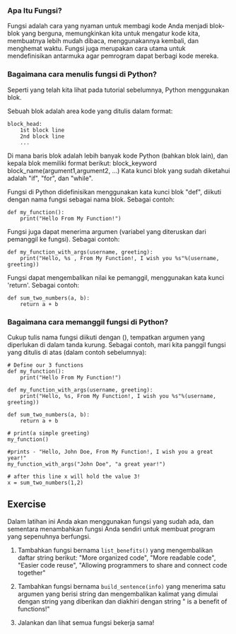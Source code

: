### Apa Itu Fungsi?

Fungsi adalah cara yang nyaman untuk membagi kode Anda menjadi blok-blok yang berguna, memungkinkan kita untuk mengatur kode kita, membuatnya lebih mudah dibaca, menggunakannya kembali, dan menghemat waktu. Fungsi juga merupakan cara utama untuk mendefinisikan antarmuka agar pemrogram dapat berbagi kode mereka.

### Bagaimana cara menulis fungsi di Python?

Seperti yang telah kita lihat pada tutorial sebelumnya, Python menggunakan blok.

Sebuah blok adalah area kode yang ditulis dalam format:

    block_head:
        1st block line
        2nd block line
        ...

Di mana baris blok adalah lebih banyak kode Python (bahkan blok lain), dan kepala blok memiliki format berikut:
block_keyword block_name(argument1,argument2, ...)
Kata kunci blok yang sudah diketahui adalah "if", "for", dan "while".

Fungsi di Python didefinisikan menggunakan kata kunci blok "def", diikuti dengan nama fungsi sebagai nama blok.
Sebagai contoh:

    def my_function():
        print("Hello From My Function!")


Fungsi juga dapat menerima argumen (variabel yang diteruskan dari pemanggil ke fungsi).
Sebagai contoh:

    def my_function_with_args(username, greeting):
        print("Hello, %s , From My Function!, I wish you %s"%(username, greeting))


Fungsi dapat mengembalikan nilai ke pemanggil, menggunakan kata kunci 'return'.
Sebagai contoh:

    def sum_two_numbers(a, b):
        return a + b

### Bagaimana cara memanggil fungsi di Python?

Cukup tulis nama fungsi diikuti dengan (), tempatkan argumen yang diperlukan di dalam tanda kurung.
Sebagai contoh, mari kita panggil fungsi yang ditulis di atas (dalam contoh sebelumnya):

    # Define our 3 functions
    def my_function():
        print("Hello From My Function!")

    def my_function_with_args(username, greeting):
        print("Hello, %s, From My Function!, I wish you %s"%(username, greeting))

    def sum_two_numbers(a, b):
        return a + b

    # print(a simple greeting)
    my_function()

    #prints - "Hello, John Doe, From My Function!, I wish you a great year!"
    my_function_with_args("John Doe", "a great year!")

    # after this line x will hold the value 3!
    x = sum_two_numbers(1,2)  


Exercise
--------

Dalam latihan ini Anda akan menggunakan fungsi yang sudah ada, dan sementara menambahkan fungsi Anda sendiri untuk membuat program yang sepenuhnya berfungsi.

1. Tambahkan fungsi bernama `list_benefits()` yang mengembalikan daftar string berikut: "More organized code", "More readable code", "Easier code reuse", "Allowing programmers to share and connect code together"

2. Tambahkan fungsi bernama `build_sentence(info)` yang menerima satu argumen yang berisi string dan mengembalikan kalimat yang dimulai dengan string yang diberikan dan diakhiri dengan string " is a benefit of functions!"

3. Jalankan dan lihat semua fungsi bekerja sama!
